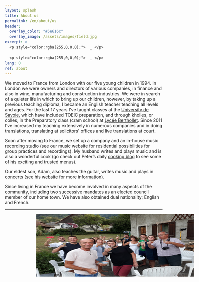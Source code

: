 ```yaml
---
layout: splash
title: About us
permalink: /en/about/us
header:
  overlay_color: "#5e616c"
  overlay_image: /assets/images/field.jpg
excerpt: >
  <p style="color:rgba(255,0,0,0);">  _ </p>

  <p style="color:rgba(255,0,0,0);">  _ </p>
lang: 0
ref: about
---
```


We moved to France from London with our five young children in 1994.  In London we were owners and directors of various companies, in finance and also in wine, manufacturing and construction industries.  We were in search of a quieter life in which to bring up our children, however, by taking up a previous teaching diploma, I became an English teacher teaching all levels and ages.  For the last 17 years I’ve taught classes at the [University de Savoie](https://www.univ-smb.fr/en), which have included TOEIC preparation, and through kholles, or colles, in the Preparatory class (cram school) at [Lycée Berthollet](http://www.ac-grenoble.fr/lycee/berthollet.annecy/).  Since 2011 I’ve increased my teaching extensively in numerous companies and in doing translations, translating at solicitors' offices and live translations at court.  



Soon after moving to France, we set up a company and an in-house music recording studio (see our music website for residential possibilities for group practices and recordings).  My husband writes and plays music and is also a wonderful cook (go check out Peter’s daily [cooking blog](https://GiezFoodie.github.io) to see some of his exciting and trusted menus).


Our eldest son, Adam, also teaches the guitar, writes music and plays in concerts (see his [website](http://www.adamnaylormusic.com/) for more information). 


Since living in France we have become involved in many aspects of the community, including two successive mandates as an elected council member of our home town.  We have also obtained dual nationality; English and French.



---
  


<img style="float: centre;" src="/assets/images/bbq.jpg" width="600" height="200" hspace="100">